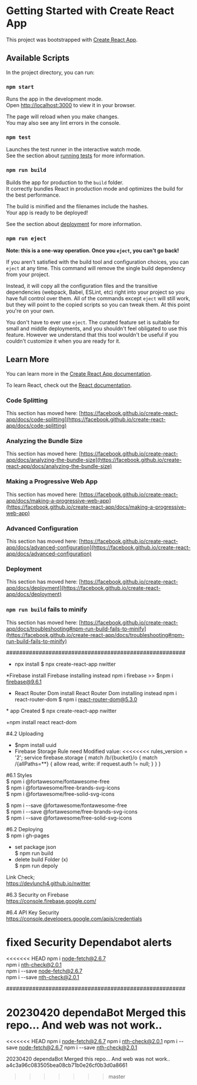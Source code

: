 # Getting Started with Create React App

This project was bootstrapped with [Create React App](https://github.com/facebook/create-react-app).

## Available Scripts

In the project directory, you can run:

### `npm start`

Runs the app in the development mode.\
Open [http://localhost:3000](http://localhost:3000) to view it in your browser.

The page will reload when you make changes.\
You may also see any lint errors in the console.

### `npm test`

Launches the test runner in the interactive watch mode.\
See the section about [running tests](https://facebook.github.io/create-react-app/docs/running-tests) for more information.

### `npm run build`

Builds the app for production to the `build` folder.\
It correctly bundles React in production mode and optimizes the build for the best performance.

The build is minified and the filenames include the hashes.\
Your app is ready to be deployed!

See the section about [deployment](https://facebook.github.io/create-react-app/docs/deployment) for more information.

### `npm run eject`

**Note: this is a one-way operation. Once you `eject`, you can't go back!**

If you aren't satisfied with the build tool and configuration choices, you can `eject` at any time. This command will remove the single build dependency from your project.

Instead, it will copy all the configuration files and the transitive dependencies (webpack, Babel, ESLint, etc) right into your project so you have full control over them. All of the commands except `eject` will still work, but they will point to the copied scripts so you can tweak them. At this point you're on your own.

You don't have to ever use `eject`. The curated feature set is suitable for small and middle deployments, and you shouldn't feel obligated to use this feature. However we understand that this tool wouldn't be useful if you couldn't customize it when you are ready for it.

## Learn More

You can learn more in the [Create React App documentation](https://facebook.github.io/create-react-app/docs/getting-started).

To learn React, check out the [React documentation](https://reactjs.org/).

### Code Splitting

This section has moved here: [https://facebook.github.io/create-react-app/docs/code-splitting](https://facebook.github.io/create-react-app/docs/code-splitting)

### Analyzing the Bundle Size

This section has moved here: [https://facebook.github.io/create-react-app/docs/analyzing-the-bundle-size](https://facebook.github.io/create-react-app/docs/analyzing-the-bundle-size)

### Making a Progressive Web App

This section has moved here: [https://facebook.github.io/create-react-app/docs/making-a-progressive-web-app](https://facebook.github.io/create-react-app/docs/making-a-progressive-web-app)

### Advanced Configuration

This section has moved here: [https://facebook.github.io/create-react-app/docs/advanced-configuration](https://facebook.github.io/create-react-app/docs/advanced-configuration)

### Deployment

This section has moved here: [https://facebook.github.io/create-react-app/docs/deployment](https://facebook.github.io/create-react-app/docs/deployment)

### `npm run build` fails to minify

This section has moved here: [https://facebook.github.io/create-react-app/docs/troubleshooting#npm-run-build-fails-to-minify](https://facebook.github.io/create-react-app/docs/troubleshooting#npm-run-build-fails-to-minify)


#######################################################
* npx install
$ npx create-react-app nwitter

*Firebase install
Firebase installing instead npm i firebase >>
$npm i firebase@9.6.1

* React Router Dom install
React Router Dom installing instead npm i react-router-dom 
$ npm i react-router-dom@5.3.0

​* app Created
$ npx create-react-app nwitter

+npm install react react-dom


#4.2 Uploading
* $npm install uuid
* Firebase Storage Rule need Modified value:
<<<<<<<<
rules_version = '2';
service firebase.storage {
match /b/{bucket}/o {
match /{allPaths=**} {
allow read, write: if request.auth != null;
}
}
}

#6.1 Styles  
$ npm i @fortawesome/fontawesome-free  
$ npm i @fortawesome/free-brands-svg-icons  
$ npm i @fortawesome/free-solid-svg-icons  

$ npm i --save @fortawesome/fontawesome-free  
$ npm i --save @fortawesome/free-brands-svg-icons  
$ npm i --save @fortawesome/free-solid-svg-icons  

#6.2 Deploying  
$ npm i gh-pages  
- set package json  
$ npm run build  
- delete build Folder (x)  
$ npm run depoly  

Link Check;  
https://devlunch4.github.io/nwitter

#6.3 Security on Firebase  
https://console.firebase.google.com/

#6.4 API Key Security  
https://console.developers.google.com/apis/credentials

# fixed Security Dependabot alerts 
<<<<<<< HEAD
npm i node-fetch@2.6.7  
npm i nth-check@2.0.1  
npm i --save node-fetch@2.6.7  
npm i --save nth-check@2.0.1  


#######################################################

20230420 dependaBot Merged this repo... And web was not work..
=======
<<<<<<< HEAD
npm i node-fetch@2.6.7
npm i nth-check@2.0.1
npm i --save node-fetch@2.6.7
npm i --save nth-check@2.0.1




20230420 dependaBot Merged this repo... And web was not work..
a4c3a96c083505bea08cb71b0e26cf0b3d0a8661
>>>>>>> master

